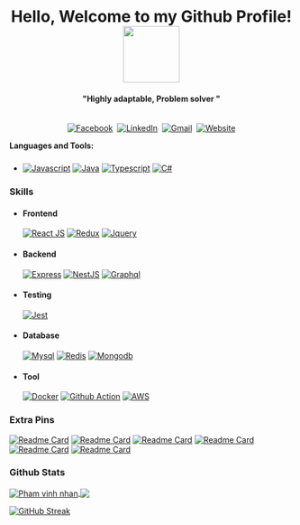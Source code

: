 <p>
  <h1 align="center"><b>Hello, Welcome to my Github Profile!</b><img src="https://media.giphy.com/media/bcKmIWkUMCjVm/giphy.gif" width="100" /></h1>
</p>
<p>
  <h4 align="center"><b>"Highly adaptable, Problem solver "</b></h4>
</p>

<p align="center">
<br>
<a href="https://www.facebook.com/Heaty566"><img src="https://img.shields.io/badge/facebook-%231877F2.svg?&style=for-the-badge&logo=facebook&logoColor=white" alt="Facebook" /></a>&nbsp;
<a href="https://www.linkedin.com/in/heaty566/"><img src="https://img.shields.io/badge/linkedin-%230077B5.svg?&style=for-the-badge&logo=linkedin&logoColor=white" alt="LinkedIn" /></a>&nbsp;
<a href="mailto:heaty566@gmail.com"><img src="https://img.shields.io/badge/gmail-%23D14836.svg?&style=for-the-badge&logo=gmail&logoColor=white" alt="Gmail"/></a>&nbsp;
<a href="https://heaty566.com"><img alt="Website" src="https://img.shields.io/website?style=for-the-badge&up_message=portfolio&url=https://heaty566.com/"></a>
</p>

**Languages and Tools:**

- ###
     [![Javascript](https://img.shields.io/badge/JavaScript-F7DF1E?style=for-the-badge&logo=javascript&logoColor=black)](#)
     [![Java](https://img.shields.io/badge/Java-ED8B00?style=for-the-badge&logo=java&logoColor=white)](#)
     [![Typescript](https://img.shields.io/badge/TypeScript-007ACC?style=for-the-badge&logo=typescript&logoColor=white)](#)
     [![C#](https://img.shields.io/badge/c%23-%23239120.svg?style=for-the-badge&logo=c-sharp&logoColor=white)](#)

### Skills

- #### Frontend
     [![React JS](https://img.shields.io/badge/React-20232A?style=for-the-badge&logo=react&logoColor=61DAFB)](#)
     [![Redux](https://img.shields.io/badge/redux-%23593d88.svg?style=for-the-badge&logo=redux&logoColor=white)](#)
     [![Jquery](https://img.shields.io/badge/jquery-%230769AD.svg?style=for-the-badge&logo=jquery&logoColor=white)](#)
- #### Backend
     [![Express](https://img.shields.io/badge/Express.js-404D59?style=for-the-badge)](#)
     [![NestJS](https://img.shields.io/badge/nestjs-%23E0234E.svg?style=for-the-badge&logo=nestjs&logoColor=white)](#)
     [![Graphql](https://img.shields.io/badge/-GraphQL-E10098?style=for-the-badge&logo=graphql)](#)
- #### Testing
     [![Jest](https://img.shields.io/badge/-jest-%23C21325?style=for-the-badge&logo=jest&logoColor=white)](#)
- #### Database
     [![Mysql](https://img.shields.io/badge/mysql-%2300f.svg?style=for-the-badge&logo=mysql&logoColor=white)](#)
     [![Redis](https://img.shields.io/badge/redis-%23DD0031.svg?style=for-the-badge&logo=redis&logoColor=white)](#)
     [![Mongodb](https://img.shields.io/badge/MongoDB-%234ea94b.svg?style=for-the-badge&logo=mongodb&logoColor=white)](#)
- #### Tool
     [![Docker](https://img.shields.io/badge/docker-%230db7ed.svg?style=for-the-badge&logo=docker&logoColor=white)](#)
     [![Github Action](https://img.shields.io/badge/githubactions-%232671E5.svg?style=for-the-badge&logo=githubactions&logoColor=white)](#)
     [![AWS](https://img.shields.io/badge/AWS-%23FF9900.svg?style=for-the-badge&logo=amazon-aws&logoColor=white)](#)

### Extra Pins
[![Readme Card](https://github-readme-stats.vercel.app/api/pin/?username=heaty566&repo=mychess&theme=radical)](https://github.com/Heaty566/mychess)
[![Readme Card](https://github-readme-stats.vercel.app/api/pin/?username=heaty566&repo=java-ci-cd-kit&theme=radical)](https://github.com/Heaty566/java-ci-cd-kit)
[![Readme Card](https://github-readme-stats.vercel.app/api/pin/?username=heaty566&repo=thehood&theme=radical)](https://github.com/Heaty566/thehood)
[![Readme Card](https://github-readme-stats.vercel.app/api/pin/?username=heaty566&repo=joi-password&theme=radical)](https://github.com/Heaty566/joi-password)
[![Readme Card](https://github-readme-stats.vercel.app/api/pin/?username=tantruong2303&repo=booking-hotel&theme=radical)](https://github.com/tantruong2303/booking-hotel.git)
[![Readme Card](https://github-readme-stats.vercel.app/api/pin/?username=heaty566&repo=myquiz-v2-nextjs-nestjs&theme=radical)](https://github.com/Heaty566/myquiz-v2-nextjs-nestjs.git)

### Github Stats

<a href="https://github.com/Heaty566">
  <img align="center" src="https://github-readme-stats.anuraghazra1.vercel.app/api?username=heaty566&include_all_commits=true&show_icons=true&theme=radical" alt="Pham vinh nhan" />
</a>
<a href="https://github.com/Heaty566">
  <!-- Change the `github-readme-stats.anuraghazra1.vercel.app` to `github-readme-stats.vercel.app`  -->
  <img align="center" src="https://github-readme-stats.anuraghazra1.vercel.app/api/top-langs/?username=heaty566&layout=compact&theme=radical&langs_count=10" />
</a>


[![GitHub Streak](https://github-readme-streak-stats.herokuapp.com?user=heaty566&theme=radical&hide_border=true)](https://git.io/streak-stats)

